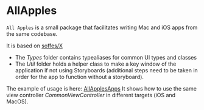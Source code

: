 # AllApples

`All Apples` is a small package that facilitates writing Mac and iOS apps from the same codebase. 

It is based on [soffes/X](https://github.com/soffes/X])

* The *Types* folder contains typealiases for common UI types and classes
* The *Util* folder holds a helper class to make a key window of the application if not using Storyboards (additional steps need to be taken in order for the app to function without a storyboard).

The example of usage is here: [AllApplesApps](https://github.com/mihaelamj/AllApplesApps)
It shows how to use the same view controller *CommonViewController* in different targets (iOS and MacOS).
